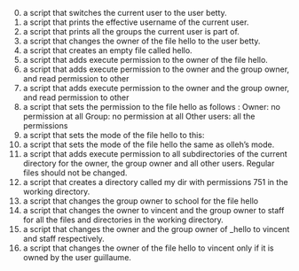 0. a script that switches the current user to the user betty.
1. a script that prints the effective username of the current user.
2. a script that prints all the groups the current user is part of.
3. a script that changes the owner of the file hello to the user betty.
4.  a script that creates an empty file called hello.
5.  a script that adds execute permission to the owner of the file hello.
6. a script that adds execute permission to the owner and the group owner, and read permission to other
7. a script that adds execute permission to the owner and the group owner, and read permission to other
8.  a script that sets the permission to the file hello as follows : Owner: no permission at all
Group: no permission at all
Other users: all the permissions
9. a script that sets the mode of the file hello to this:
10. a script that sets the mode of the file hello the same as olleh’s mode.
11. a script that adds execute permission to all subdirectories of the current directory for the owner, the group owner and all other users. Regular files should not be changed.
12. a script that creates a directory called my dir with permissions 751 in the working directory.
13.  a script that changes the group owner to school for the file hello
14. a script that changes the owner to vincent and the group owner to staff for all the files and directories in the working directory.
15. a script that changes the owner and the group owner of _hello to vincent and staff respectively.
16. a script that changes the owner of the file hello to vincent only if it is owned by the user guillaume.
